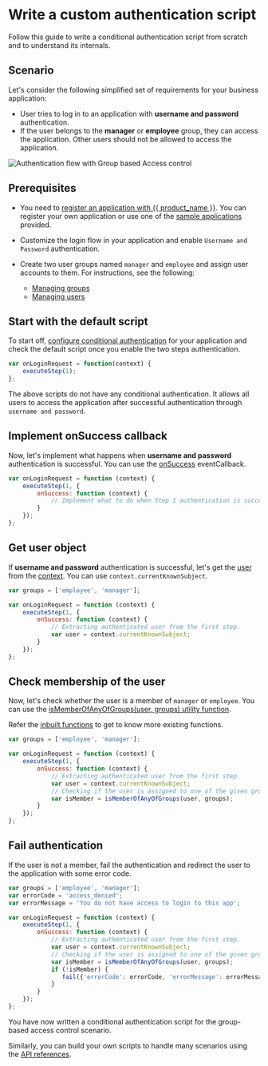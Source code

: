 # Write a custom authentication script

Follow this guide to write a conditional authentication script from scratch and to understand its internals.

## Scenario

Let's consider the following simplified set of requirements for your business application:

- User tries to log in to an application with **username and password** authentication.
- If the user belongs to the **manager** or **employee** group, they can access the application. Other users should not be allowed to access the application.

![Authentication flow with Group based Access control](../../../assets/img/guides/conditional-auth/conditional-auth-flow-diagram-condition-flow.png)

## Prerequisites

- You need to [register an application with {{ product_name }}](../../guides/applications/). You can register your own application or use one of the [sample applications](../../get-started/try-samples/) provided.

- Customize the login flow in your application and enable `Username and Password` authentication.

- Create two user groups named `manager` and `employee` and assign user accounts to them. For instructions, see the following:
  - [Managing groups](../../guides/users/manage-groups/)
  - [Managing users](../../guides/users/manage-groups/)

## Start with the default script

To start off, [configure conditional authentication](../../guides/authentication/conditional-auth/configure-conditional-auth/) for your application and check the default script once you enable the two steps authentication.

```js
var onLoginRequest = function(context) {
    executeStep(1);
};
```
The above scripts do not have any conditional authentication. It allows all users to access the application after successful authentication through `username and password`.

## Implement onSuccess callback

Now, let's implement what happens when **username and password** authentication is successful. You can use the [onSuccess](../../references/conditional-auth/api-reference/) eventCallback.

```js
var onLoginRequest = function (context) {
    executeStep(1, {
        onSuccess: function (context) {
            // Implement what to do when Step 1 authentication is success.
        }
    });
};
```

## Get user object

If **username and password** authentication is successful, let's get the [user](../../references/conditional-auth/api-reference/#user) from the [context](../../references/conditional-auth/api-reference/#context). You can use `context.currentKnownSubject`.

```js
var groups = ['employee', 'manager'];

var onLoginRequest = function (context) {
    executeStep(1, {
        onSuccess: function (context) {
            // Extracting authenticated user from the first step.
            var user = context.currentKnownSubject;
        }
    });
};
```

## Check membership of the user

Now, let's check whether the user is a member of `manager` or `employee`. You can use the [isMemberOfAnyOfGroups(user, groups) utility function](../../references/conditional-auth/api-reference/#check-group-membership).

Refer the [inbuilt functions](../../references/conditional-auth/api-reference/#utility-functions) to get to know more existing functions.

```js
var groups = ['employee', 'manager'];

var onLoginRequest = function (context) {
    executeStep(1, {
        onSuccess: function (context) {
            // Extracting authenticated user from the first step.
            var user = context.currentKnownSubject;
            // Checking if the user is assigned to one of the given groups.
            var isMember = isMemberOfAnyOfGroups(user, groups);           
        }
    });
};
```

## Fail authentication

If the user is not a member, fail the authentication and redirect the user to the application with some error code.

```js
var groups = ['employee', 'manager'];
var errorCode = 'access_denied';
var errorMessage = 'You do not have access to login to this app';

var onLoginRequest = function (context) {
    executeStep(1, {
        onSuccess: function (context) {
            // Extracting authenticated user from the first step.
            var user = context.currentKnownSubject;
            // Checking if the user is assigned to one of the given groups.
            var isMember = isMemberOfAnyOfGroups(user, groups);
            if (!isMember) {
               fail({'errorCode': errorCode, 'errorMessage': errorMessage});
            }  
        }
    });
};
```

You have now written a conditional authentication script for the group-based access control scenario.

Similarly, you can build your own scripts to handle many scenarios using the [API references](../../references/conditional-auth/api-reference/).